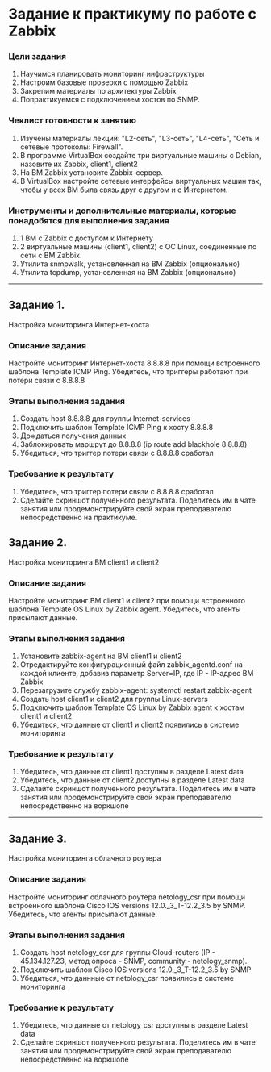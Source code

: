 # Задание к практикуму по работе с Zabbix

### Цели задания

1. Научимся планировать мониторинг инфраструктуры
2. Настроим базовые проверки с помощью Zabbix
3. Закрепим материалы по архитектуры Zabbix
4. Попрактикуемся с подключением хостов по SNMP.

### Чеклист готовности к занятию

1. Изучены материалы лекций: "L2-сеть", "L3-сеть", "L4-сеть", "Сеть и сетевые протоколы: Firewall".
2. В программе VirtualBox создайте три виртуальные машины с Debian, назовите их Zabbix, client1, client2
3. На ВМ Zabbix установите Zabbix-сервер.
4. В VirtualBox настройте сетевые интерфейсы виртуальных машин так, чтобы у всех ВМ была связь друг с другом и с Интернетом.

### Инструменты и дополнительные материалы, которые понадобятся для выполнения задания

1. 1 ВМ с Zabbix с доступом к Интернету
2. 2 виртуальные машины (client1, client2) с ОС Linux, соединенные по сети с ВМ Zabbix.
3. Утилита snmpwalk, установленная на ВМ Zabbix (опционально)
4. Утилита tcpdump, установленная на ВМ Zabbix (опционально)

---

## Задание 1. 
Настройка мониторинга Интернет-хоста
### Описание задания
Настройте мониторинг Интернет-хоста 8.8.8.8 при помощи встроенного шаблона Template ICMP Ping. Убедитесь, что триггеры работают при потери связи с 8.8.8.8
### Этапы выполнения задания

1. Создать host 8.8.8.8 для группы Internet-services
2. Подключить шаблон Template ICMP Ping к хосту 8.8.8.8
3. Дождаться получения данных
4. Заблокировать маршрут до 8.8.8.8 (ip route add blackhole 8.8.8.8)
5. Убедиться, что триггер потери связи с 8.8.8.8 сработал

### Требование к результату

1. Убедитесь, что триггер потери связи с 8.8.8.8 сработал
2. Сделайте скриншот полученного результата. Поделитесь им в чате занятия или продемонстрируйте свой экран преподавателю непосредственно на практикуме.

 
## Задание 2. 
Настройка мониторинга ВМ client1 и client2
### Описание задания
Настройте мониторинг ВМ client1 и client2 при помощи встроенного шаблона Template OS Linux by Zabbix agent. Убедитесь, что агенты присылают данные.


### Этапы выполнения задания

1. Установите zabbix-agent на ВМ client1 и client2
2. Отредактируйте конфигурационный файл zabbix_agentd.conf на каждой клиенте, добавив параметр Server=IP, где IP - IP-адрес ВМ Zabbix
3. Перезагрузите службу zabbix-agent: systemctl restart zabbix-agent
4. Создать host client1 и client2 для группы Linux-servers
5. Подключить шаблон Template OS Linux by Zabbix agent к хостам client1 и client2
6. Убедиться, что данные от client1 и client2 появились в системе мониторинга

### Требование к результату

1. Убедитесь, что данные от client1 доступны в разделе Latest data
2. Убедитесь, что данные от client2 доступны в разделе Latest data
3. Сделайте скриншот полученного результата. Поделитесь им в чате занятия или продемонстрируйте свой экран преподавателю непосредственно на воркшопе

---

## Задание 3. 
Настройка мониторинга облачного роутера
### Описание задания
Настройте мониторинг облачного роутера netology_csr при помощи встроенного шаблона Cisco IOS versions 12.0._3_T-12.2_3.5 by SNMP. Убедитесь, что агенты присылают данные.

### Этапы выполнения задания
1. Создать host netology_csr для группы Cloud-routers (IP - 45.134.127.23, метод опроса - SNMP, community - netology_snmp).
2. Подключить шаблон Cisco IOS versions 12.0._3_T-12.2_3.5 by SNMP
3. Убедиться, что даннные от netology_csr появились в системе мониторинга

### Требование к результату
1. Убедитесь, что данные от netology_csr доступны в разделе Latest data
3. Сделайте скриншот полученного результата. Поделитесь им в чате занятия или продемонстрируйте свой экран преподавателю непосредственно на воркшопе
